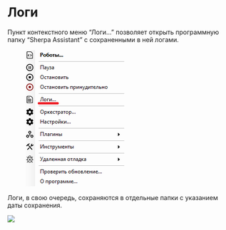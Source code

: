 # Логи

Пункт контекстного меню “Логи…” позволяет открыть программную папку “Sherpa Assistant” с сохраненными в ней логами.&#x20;

<figure><img src="../../../.gitbook/assets/2025-07-26_18-14-31.png" alt=""><figcaption></figcaption></figure>

Логи, в свою очередь, сохраняются в отдельные папки с указанием даты сохранения.

![](https://sherparpa.ru/wp-content/uploads/2024/03/kntkstmenyulogi.png)
